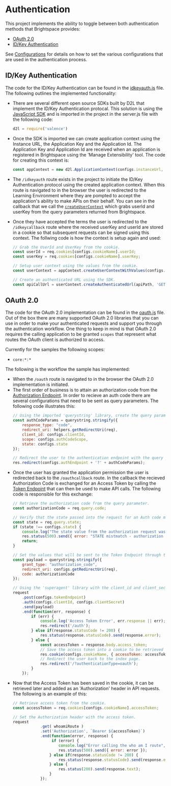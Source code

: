 # Authentication
This project implements the ability to toggle between both authentication methods that Brightspace provides:
* [OAuth 2.0](http://docs.valence.desire2learn.com/basic/oauth2.html)
* [ID/Key Authentication](http://docs.valence.desire2learn.com/basic/auth.html)

See [Configurations](/docs/configurations.md) for details on how to set the various configurations that are used in the authentication process.

## ID/Key Authentication
The code for the ID/Key Authentication can be found in the [idkeyauth.js](../src/authorization.js) file. The following outlines the implemented functionality:
* There are several different open source SDKs built by D2L that implement the ID/Key Authentication protocal. This solution is using the [JavaScript SDK](https://github.com/Brightspace/valence-sdk-javascript) and is imported in the project in the server.js file with the following code:
    ```javascript
    d2l = require('valence')
    ```
* Once the SDK is imported we can create application context using the Instance URL, the Application Key and the Application Id. The Application Key and Application Id are received when an application is registered in Brightspace using the 'Manage Extensibility' tool. The code for creating this context is:
    ```javascript
    const appContext = new d2l.ApplicationContext(configs.instanceUrl, configs.applicationId, configs.applicationKey);
    ```
* The ```/idkeyauth``` route exists in the project to initiate the ID/Key Authentication protocol using the created application context. When this route is navigated to in the browser the user is redirected to the Learning Environment where they are pompted to accept the application's ability to make APIs on their behalf. You can see in the callback that we call the [```createUserContext```](https://github.com/Brightspace/valence-sdk-javascript/blob/master/lib/valence.js#L266) which grabs userId and userKey from the query parameters returned from Brightspace.
* Once they have accepted the terms the user is redirected to the  ```/idkeycallback``` route where the received userKey and userId are stored in a cookie so that subsequent requests can be signed using this context. The follwing code is how the context is setup again and used:

    ```javascript
    // Grab the UserId and UserKey from the cookie.
    const userId = req.cookies[configs.cookieName].userId;
    const userKey = req.cookies[configs.cookieName].userKey;
    
    // Setup user context using the values from the cookie.
    const userContext = appContext.createUserContextWithValues(configs.instanceScheme + '//' + configs.instanceUrl, configs.instancePort, userId, userKey);
    
    // Create an authenticated URL using the SDK.
    const apiCallUrl = userContext.createAuthenticatedUrl(apiPath, 'GET');
    ```

## OAuth 2.0
The code for the OAuth 2.0 implementation can be found in the [oauth.js](../src/authorization/oauth.js) file. Out of the box there are many supported OAuth 2.0 libraries that you can use in order to make your authenticated requests and support you through the authentication workflow. One thing to keep in mind is that OAuth 2.0 requires the calling application to be granted ```scopes``` that represent what routes the OAuth client is authorized to access. 

Currently for the samples the following scopes:
* ```core:*:*```

The following is the workflow the sample has implemented:
* When the ```/oauth``` route is navigated to in the browser the OAuth 2.0 implementation is initiated.
* The first order of business is to attain an authorization code from the [Authorization Endpoint](http://docs.valence.desire2learn.com/basic/oauth2.html#setting-up-oauth-2-0-authentication). In order to recieve an auth code there are several configurations that need to be sent as query parameters. The following code illustrates this:
    ```javascript
    // Using the imported 'querystring' library, create the query parameter list passing in the required variables.
    const authCodeParams = querystring.stringify({
        response_type: "code",
        redirect_uri: helpers.getRedirectUri(req),
        client_id: configs.clientId,
        scope: configs.authCodeScope,
        state: configs.state
    });
    
    // Redirect the user to the authentication endpoint with the query parameters.
    res.redirect(configs.authEndpoint + '?' + authCodeParams);
    ```
* Once the user has granted the application permission the user is redirected back to the ```/oauthcallback``` route. In the callback the recieved Authorization Code is exchanged for an Access Token by calling the [Token Endpoint](http://docs.valence.desire2learn.com/basic/oauth2.html#setting-up-oauth-2-0-authentication) that can then be used to make API calls. The following code is responsible for this exchange:
    ```javascript
    // Retrieve the authorization code from the query parameter.
    const authorizationCode = req.query.code;
    
    // Verify that the state passed into the request for an Auth code matches the state passed back to the callback.
    const state = req.query.state;
    if (state !== configs.state) {
        console.log("The state value from the authorization request was incorrect.");
        res.status(500).send({ error: "STATE mistmatch - authorization request could not be completed." });
        return;
    }
    
    // Set the values that will be sent to the Token Endpoint through the body of the request.
    const payload = querystring.stringify({ 
        grant_type: "authorization_code", 
        redirect_uri: configs.getRedirectUri(req), 
        code: authorizationCode
    });
    
    // Using the 'superagent' library with the client_id and client_secret sent through the headers as Basic Authorization and the payload sent as the body.
    request
        .post(configs.tokenEndpoint)
        .auth(configs.clientId, configs.clientSecret)
        .send(payload)
        .end(function(err, response) {
            if (err) {
                console.log('Access Token Error', err.response || err);
                res.redirect('/auth');
            } else if(response.statusCode != 200) {
                res.status(response.statusCode).send(response.error);
            } else {
                const accessToken = response.body.access_token;
                // Save the access token into a cookie to be retrieved later in order to make a request.
                res.cookie(configs.cookieName, { accessToken: accessToken }, configs.cookieOptions);
                // Redirect the user back to the index page.
                res.redirect('/?authenticationType=oauth');
            }
        });
    ```
* Now that the Access Token has been saved in the cookie, it can be retrieved later and added as an 'Authorization' header in API requests. The following is an example of this:
    ```javascript
    // Retrieve access token from the cookie.
    const accessToken = req.cookies[configs.cookieName].accessToken;
    
    // Set the Authorization header with the access token.
    request
                .get( whoamiRoute )
                .set('Authorization', `Bearer ${accessToken}`)
                .end(function(error, response) {
                     if (error) {
                        console.log("Error calling the who am I route", error);
                        res.status(500).send({ error: error });
                    } else if(response.statusCode != 200) {
                        res.status(response.statusCode).send(response.error);
                    } else {
                        res.status(200).send(response.text);
                    }
                });
    ```
